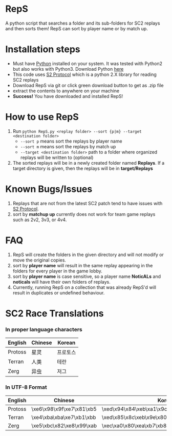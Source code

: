 # RepS
A python script that searches a folder and its sub-folders for SC2 replays and then sorts them!
RepS can sort by player name or by match up.

# Installation steps
* Must have [Python](https://www.python.org/downloads/) installed on your system. It was tested with Python2 but also works with Python3. Download Python [here](https://www.python.org/downloads/)
* This code uses [S2 Protocol](https://github.com/Blizzard/s2protocol) which is a python 2.X library for reading SC2 replays
* Download RepS via git or click green download button to get as .zip file
* extract the contents to anywhere on your machine
* __Success!__ You have downloaded and installed RepS!

# How to use RepS
1. Run `python RepS.py <replay folder> --sort {p|m} --target <destination folder>`
    - `--sort p` means sort the replays by player name
    - `--sort m` means sort the replays by match up
    - `--target <destination folder>` path to a folder where organized replays will be written to (optional)
2. The sorted replays will be in a newly created folder named **Replays**. If a target directory is given, then the replays will be in **target/Replays**

# Known Bugs/Issues
1. Replays that are not from the latest SC2 patch tend to have issues with [S2 Protocol](https://github.com/Blizzard/s2protocol).
2. sort by **matchup up** currently does not work for team game replays such as 2v2, 3v3, or 4v4.

# FAQ
1. RepS will create the folders in the given directory and will not modify or move the original copies.
2. sort by **player name** will result in the same replay appearing in the folders for every player in the game lobby.
3. sort by **player name** is case sensitive, so a player name __NoticALs__ and __noticals__ will have their own folders of replays.
4. Currently, running RepS on a collection that was already RepS'd will result in duplicates or undefined behaviour.

# SC2 Race Translations

### In proper language characters
| English | Chinese | Korean   |
|---------|---------|----------|
| Protoss | 星灵    | 프로토스 |
| Terran  | 人类    |     테란 |
| Zerg    | 异虫    | 저그     |

### In UTF-8 Format
| English | Chinese                  | Korean                                           |
|---------|--------------------------|--------------------------------------------------|
| Protoss | \xe6\x98\x9f\xe7\x81\xb5 | \xed\x94\x84\xeb\xa1\x9c\xed\x86\xa0\xec\x8a\xa4 |
| Terran  | \xe4\xba\xba\xe7\xb1\xbb |                         \xed\x85\x8c\xeb\x9e\x80 |
| Zerg    | \xe5\xbc\x82\xe8\x99\xab | \xec\xa0\x80\xea\xb7\xb8                         |